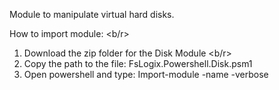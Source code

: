 Module to manipulate virtual hard disks.

How to import module: <b/r>

1) Download the zip folder for the Disk Module <b/r>
2) Copy the path to the file: FsLogix.Powershell.Disk.psm1
3) Open powershell and type: Import-module -name <Path to psm1 file> -verbose
